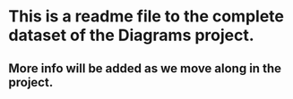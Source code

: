 # This is a readme file to the complete dataset of the Diagrams project.
## More info will be added as we move along in the project.
